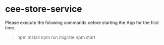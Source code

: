 # cee-store-service


Please execute the folowing commands cefore starting the App for the first time.

> npm install
> npm run migrate
> npm start